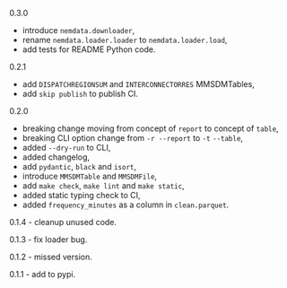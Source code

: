 0.3.0
- introduce `nemdata.downloader`,
- rename `nemdata.loader.loader` to `nemdata.loader.load`,
- add tests for README Python code.

0.2.1 
- add `DISPATCHREGIONSUM` and `INTERCONNECTORRES` MMSDMTables,
- add `skip publish` to publish CI.

0.2.0
- breaking change moving from concept of `report` to concept of `table`,
- breaking CLI option change from `-r --report` to `-t` `--table`,
- added `--dry-run` to CLI,
- added changelog,
- add `pydantic`, `black` and `isort`,
- introduce `MMSDMTable` and `MMSDMFile`,
- add `make check`, `make lint` and `make static`,
- added static typing check to CI,
- added `frequency_minutes` as a column in `clean.parquet`.

0.1.4 - cleanup unused code.

0.1.3 - fix loader bug.

0.1.2 - missed version.

0.1.1 - add to pypi.
